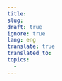 ```yaml
---
title: 
slug:
draft: true
ignore: true
lang: eng
translate: true
translated_to: 
topics:
  - 
---
```


